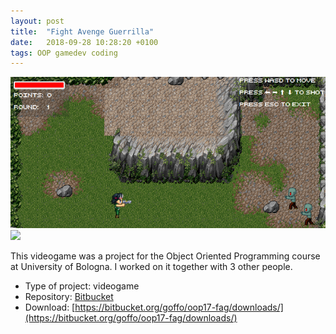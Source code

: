 ```yaml
---
layout: post
title:  "Fight Avenge Guerrilla"
date:   2018-09-28 10:28:20 +0100
tags: OOP gamedev coding
---
```


<img src="/assets/images/fag-screen.png" />
<img src="/assets/videos/hand-animation.gif" />

This videogame was a project for the Object Oriented Programming course at
University of Bologna. 
I worked on it together with 3 other people.

* Type of project: videogame
* Repository: [Bitbucket](https://bitbucket.org/goffo/oop17-fag/src/master/src/main/resources/assets/)
* Download: [https://bitbucket.org/goffo/oop17-fag/downloads/](https://bitbucket.org/goffo/oop17-fag/downloads/)


